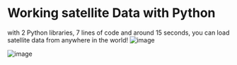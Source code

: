 # Working satellite Data with Python
  with 2 Python libraries, 7 lines of code and around 15 seconds, you can load satellite data from anywhere in the world! 
  ![image](https://github.com/mgamzec/SatelliteData.py/assets/62151645/26ddfc3b-a3b2-46f3-af93-a58a497ef59d)

  ![image](https://github.com/mgamzec/SatelliteData.py/assets/62151645/7e2e689c-5246-408f-a30e-02ead61419d8)


